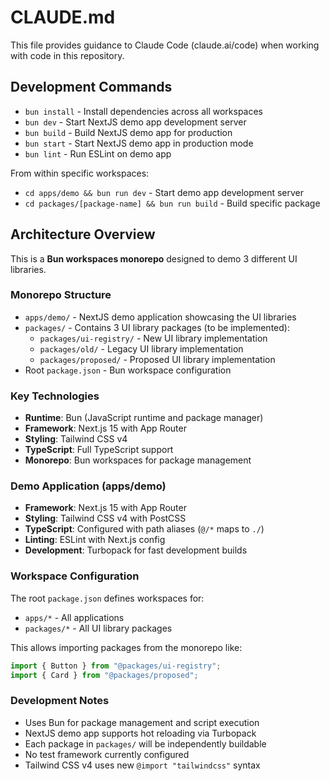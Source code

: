 # CLAUDE.md

This file provides guidance to Claude Code (claude.ai/code) when working with code in this repository.

## Development Commands

- `bun install` - Install dependencies across all workspaces
- `bun dev` - Start NextJS demo app development server
- `bun build` - Build NextJS demo app for production
- `bun start` - Start NextJS demo app in production mode
- `bun lint` - Run ESLint on demo app

From within specific workspaces:

- `cd apps/demo && bun run dev` - Start demo app development server
- `cd packages/[package-name] && bun run build` - Build specific package

## Architecture Overview

This is a **Bun workspaces monorepo** designed to demo 3 different UI libraries.

### Monorepo Structure

- `apps/demo/` - NextJS demo application showcasing the UI libraries
- `packages/` - Contains 3 UI library packages (to be implemented):
  - `packages/ui-registry/` - New UI library implementation
  - `packages/old/` - Legacy UI library implementation
  - `packages/proposed/` - Proposed UI library implementation
- Root `package.json` - Bun workspace configuration

### Key Technologies

- **Runtime**: Bun (JavaScript runtime and package manager)
- **Framework**: Next.js 15 with App Router
- **Styling**: Tailwind CSS v4
- **TypeScript**: Full TypeScript support
- **Monorepo**: Bun workspaces for package management

### Demo Application (apps/demo)

- **Framework**: Next.js 15 with App Router
- **Styling**: Tailwind CSS v4 with PostCSS
- **TypeScript**: Configured with path aliases (`@/*` maps to `./`)
- **Linting**: ESLint with Next.js config
- **Development**: Turbopack for fast development builds

### Workspace Configuration

The root `package.json` defines workspaces for:

- `apps/*` - All applications
- `packages/*` - All UI library packages

This allows importing packages from the monorepo like:

```typescript
import { Button } from "@packages/ui-registry";
import { Card } from "@packages/proposed";
```

### Development Notes

- Uses Bun for package management and script execution
- NextJS demo app supports hot reloading via Turbopack
- Each package in `packages/` will be independently buildable
- No test framework currently configured
- Tailwind CSS v4 uses new `@import "tailwindcss"` syntax
